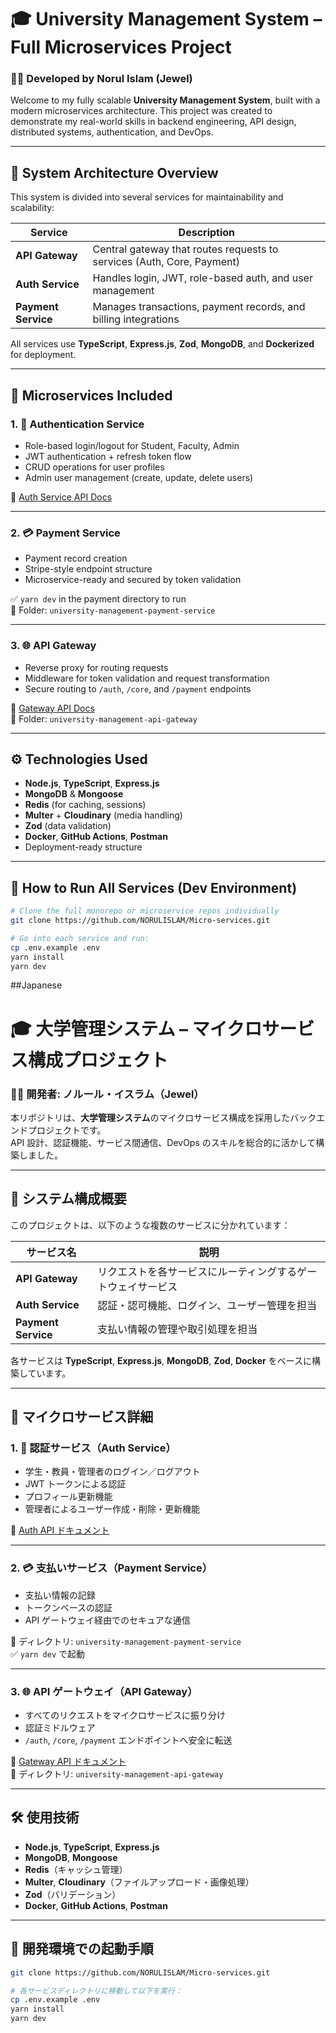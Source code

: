 # 🎓 University Management System – Full Microservices Project

### 👨‍💻 Developed by Norul Islam (Jewel)

Welcome to my fully scalable **University Management System**, built with a modern microservices architecture. This project was created to demonstrate my real-world skills in backend engineering, API design, distributed systems, authentication, and DevOps.

---

## 🔧 System Architecture Overview

This system is divided into several services for maintainability and scalability:

| Service             | Description                                                            |
| ------------------- | ---------------------------------------------------------------------- |
| **API Gateway**     | Central gateway that routes requests to services (Auth, Core, Payment) |
| **Auth Service**    | Handles login, JWT, role-based auth, and user management               |
| **Payment Service** | Manages transactions, payment records, and billing integrations        |

All services use **TypeScript**, **Express.js**, **Zod**, **MongoDB**, and **Dockerized** for deployment.

---

## 🧱 Microservices Included

### 1. 🔐 Authentication Service

- Role-based login/logout for Student, Faculty, Admin
- JWT authentication + refresh token flow
- CRUD operations for user profiles
- Admin user management (create, update, delete users)

📄 [Auth Service API Docs](https://documenter.getpostman.com/view/26682150/2s93zB72V9)

---

### 2. 💳 Payment Service

- Payment record creation
- Stripe-style endpoint structure
- Microservice-ready and secured by token validation

✅ `yarn dev` in the payment directory to run  
📁 Folder: `university-management-payment-service`

---

### 3. 🌐 API Gateway

- Reverse proxy for routing requests
- Middleware for token validation and request transformation
- Secure routing to `/auth`, `/core`, and `/payment` endpoints

📄 [Gateway API Docs](https://documenter.getpostman.com/view/26694209/2s9YC5zCgD)  
📁 Folder: `university-management-api-gateway`

---

## ⚙️ Technologies Used

- **Node.js**, **TypeScript**, **Express.js**
- **MongoDB** & **Mongoose**
- **Redis** (for caching, sessions)
- **Multer** + **Cloudinary** (media handling)
- **Zod** (data validation)
- **Docker**, **GitHub Actions**, **Postman**
- Deployment-ready structure

---

## 🧪 How to Run All Services (Dev Environment)

```bash
# Clone the full monorepo or microservice repos individually
git clone https://github.com/NORULISLAM/Micro-services.git

# Go into each service and run:
cp .env.example .env
yarn install
yarn dev
```

##Japanese

# 🎓 大学管理システム – マイクロサービス構成プロジェクト

### 👨‍💻 開発者: ノルール・イスラム（Jewel）

本リポジトリは、**大学管理システム**のマイクロサービス構成を採用したバックエンドプロジェクトです。  
API 設計、認証機能、サービス間通信、DevOps のスキルを総合的に活かして構築しました。

---

## 🔧 システム構成概要

このプロジェクトは、以下のような複数のサービスに分かれています：

| サービス名          | 説明                                                         |
| ------------------- | ------------------------------------------------------------ |
| **API Gateway**     | リクエストを各サービスにルーティングするゲートウェイサービス |
| **Auth Service**    | 認証・認可機能、ログイン、ユーザー管理を担当                 |
| **Payment Service** | 支払い情報の管理や取引処理を担当                             |

各サービスは **TypeScript**, **Express.js**, **MongoDB**, **Zod**, **Docker** をベースに構築しています。

---

## 🧱 マイクロサービス詳細

### 1. 🔐 認証サービス（Auth Service）

- 学生・教員・管理者のログイン／ログアウト
- JWT トークンによる認証
- プロフィール更新機能
- 管理者によるユーザー作成・削除・更新機能

📄 [Auth API ドキュメント](https://documenter.getpostman.com/view/26682150/2s93zB72V9)

---

### 2. 💳 支払いサービス（Payment Service）

- 支払い情報の記録
- トークンベースの認証
- API ゲートウェイ経由でのセキュアな通信

📁 ディレクトリ: `university-management-payment-service`  
✅ `yarn dev` で起動

---

### 3. 🌐 API ゲートウェイ（API Gateway）

- すべてのリクエストをマイクロサービスに振り分け
- 認証ミドルウェア
- `/auth`, `/core`, `/payment` エンドポイントへ安全に転送

📄 [Gateway API ドキュメント](https://documenter.getpostman.com/view/26694209/2s9YC5zCgD)  
📁 ディレクトリ: `university-management-api-gateway`

---

## 🛠️ 使用技術

- **Node.js**, **TypeScript**, **Express.js**
- **MongoDB**, **Mongoose**
- **Redis**（キャッシュ管理）
- **Multer**, **Cloudinary**（ファイルアップロード・画像処理）
- **Zod**（バリデーション）
- **Docker**, **GitHub Actions**, **Postman**

---

## 🧪 開発環境での起動手順

```bash
git clone https://github.com/NORULISLAM/Micro-services.git

# 各サービスディレクトリに移動して以下を実行：
cp .env.example .env
yarn install
yarn dev
```
